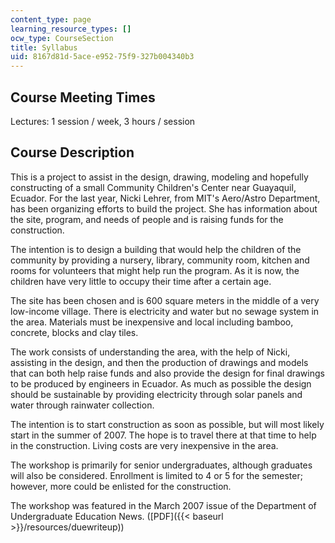 ```yaml
---
content_type: page
learning_resource_types: []
ocw_type: CourseSection
title: Syllabus
uid: 8167d81d-5ace-e952-75f9-327b004340b3
---
```


Course Meeting Times
--------------------

Lectures: 1 session / week, 3 hours / session

Course Description
------------------

This is a project to assist in the design, drawing, modeling and hopefully constructing of a small Community Children's Center near Guayaquil, Ecuador. For the last year, Nicki Lehrer, from MIT's Aero/Astro Department, has been organizing efforts to build the project. She has information about the site, program, and needs of people and is raising funds for the construction.

The intention is to design a building that would help the children of the community by providing a nursery, library, community room, kitchen and rooms for volunteers that might help run the program. As it is now, the children have very little to occupy their time after a certain age.

The site has been chosen and is 600 square meters in the middle of a very low-income village. There is electricity and water but no sewage system in the area. Materials must be inexpensive and local including bamboo, concrete, blocks and clay tiles.

The work consists of understanding the area, with the help of Nicki, assisting in the design, and then the production of drawings and models that can both help raise funds and also provide the design for final drawings to be produced by engineers in Ecuador. As much as possible the design should be sustainable by providing electricity through solar panels and water through rainwater collection.

The intention is to start construction as soon as possible, but will most likely start in the summer of 2007. The hope is to travel there at that time to help in the construction. Living costs are very inexpensive in the area.

The workshop is primarily for senior undergraduates, although graduates will also be considered. Enrollment is limited to 4 or 5 for the semester; however, more could be enlisted for the construction.

The workshop was featured in the March 2007 issue of the Department of Undergraduate Education News. ([PDF]({{< baseurl >}}/resources/duewriteup))
